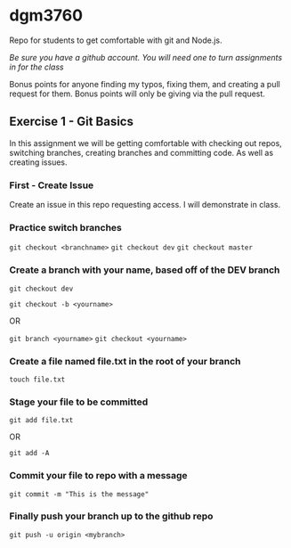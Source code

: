 # dgm3760 
Repo for students to get comfortable with git and Node.js.

*Be sure you have a github account. You will need one to turn assignments in for the class*

Bonus points for anyone finding my typos, fixing them, and creating a pull request for them. Bonus points will only be giving via the pull request.

## Exercise 1 - Git Basics

In this assignment we will be getting comfortable with checking out repos, switching branches, creating branches and committing code. As well as creating issues.

### First - Create Issue

Create an issue in this repo requesting access. I will demonstrate in class.

### Practice switch branches

`git checkout <branchname>`
`git checkout dev`
`git checkout master`

### Create a branch with your name, based off of the DEV branch

`git checkout dev`

`git checkout -b <yourname>`

OR

`git branch <yourname>`
`git checkout <yourname>`

### Create a file named file.txt in the root of your branch

`touch file.txt`

### Stage your file to be committed

`git add file.txt`

OR

`git add -A`

### Commit your file to repo with a message

`git commit -m "This is the message"`

### Finally push your branch up to the github repo

`git push -u origin <mybranch>`





